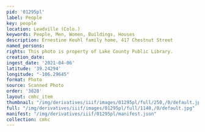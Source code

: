 ```yaml
---
pid: '01295pl'
label: People
key: people
location: Leadville (Colo.)
keywords: People, Men, Women, Buildings, Houses
description: Ernestine Keuhl family home, 417 Chestnut Street
named_persons: 
rights: This photo is property of Lake County Public Library.
creation_date: 
ingest_date: '2021-04-06'
latitude: '39.24294'
longitude: "-106.29645"
format: Photo
source: Scanned Photo
order: '3828'
layout: cmhc_item
thumbnail: "/img/derivatives/iiif/images/01295pl/full/250,/0/default.jpg"
full: "/img/derivatives/iiif/images/01295pl/full/1140,/0/default.jpg"
manifest: "/img/derivatives/iiif/01295pl/manifest.json"
collection: cmhc
---
```

